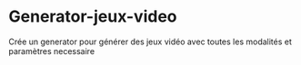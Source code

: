 # Generator-jeux-video
Crée un generator pour générer des jeux vidéo avec toutes les modalités et paramètres necessaire
